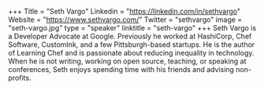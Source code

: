 +++
Title = "Seth Vargo"
Linkedin = "https://linkedin.com/in/sethvargo"
Website = "https://www.sethvargo.com/"
Twitter = "sethvargo"
image = "seth-vargo.jpg"
type = "speaker"
linktitle = "seth-vargo"
+++
Seth Vargo is a Developer Advocate at Google. Previously he worked at HashiCorp, Chef Software, CustomInk, and a few Pittsburgh-based startups. He is the author of Learning Chef and is passionate about reducing inequality in technology. When he is not writing, working on open source, teaching, or speaking at conferences, Seth enjoys spending time with his friends and advising non-profits.
